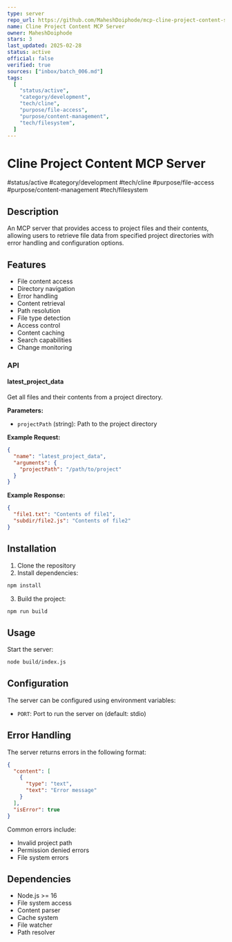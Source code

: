 ```yaml
---
type: server
repo_url: https://github.com/MaheshDoiphode/mcp-cline-project-content-server
name: Cline Project Content MCP Server
owner: MaheshDoiphode
stars: 3
last_updated: 2025-02-28
status: active
official: false
verified: true
sources: ["inbox/batch_006.md"]
tags:
  [
    "status/active",
    "category/development",
    "tech/cline",
    "purpose/file-access",
    "purpose/content-management",
    "tech/filesystem",
  ]
---
```


# Cline Project Content MCP Server

#status/active #category/development #tech/cline #purpose/file-access #purpose/content-management #tech/filesystem

## Description

An MCP server that provides access to project files and their contents, allowing users to retrieve file data from specified project directories with error handling and configuration options.

## Features

- File content access
- Directory navigation
- Error handling
- Content retrieval
- Path resolution
- File type detection
- Access control
- Content caching
- Search capabilities
- Change monitoring

### API

#### latest_project_data

Get all files and their contents from a project directory.

**Parameters:**

- `projectPath` (string): Path to the project directory

**Example Request:**

```json
{
  "name": "latest_project_data",
  "arguments": {
    "projectPath": "/path/to/project"
  }
}
```

**Example Response:**

```json
{
  "file1.txt": "Contents of file1",
  "subdir/file2.js": "Contents of file2"
}
```

## Installation

1.  Clone the repository
2.  Install dependencies:

```bash
npm install
```

3.  Build the project:

```bash
npm run build
```

## Usage

Start the server:

```bash
node build/index.js
```

## Configuration

The server can be configured using environment variables:

- `PORT`: Port to run the server on (default: stdio)

## Error Handling

The server returns errors in the following format:

```json
{
  "content": [
    {
      "type": "text",
      "text": "Error message"
    }
  ],
  "isError": true
}
```

Common errors include:

- Invalid project path
- Permission denied errors
- File system errors

## Dependencies

- Node.js >= 16
- File system access
- Content parser
- Cache system
- File watcher
- Path resolver
